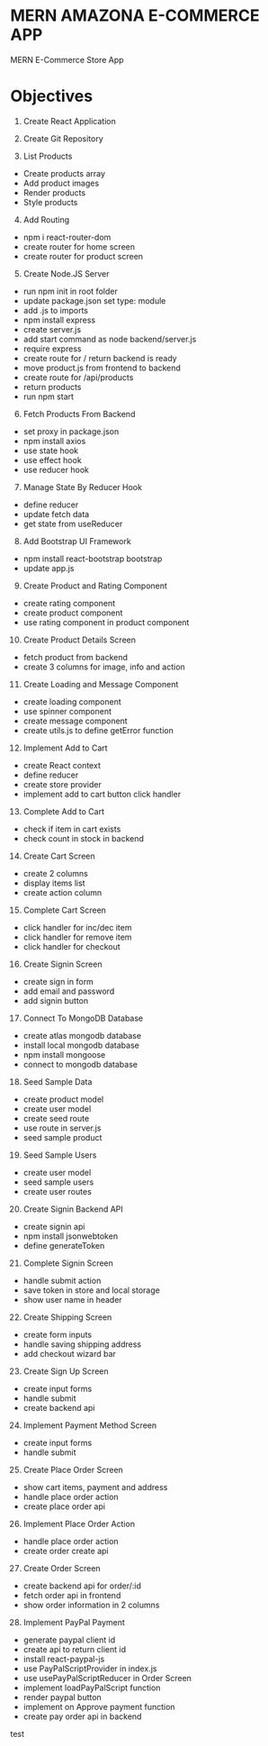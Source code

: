 # MERN AMAZONA E-COMMERCE APP

MERN E-Commerce Store App

# Objectives

1. Create React Application
2. Create Git Repository

3. List Products

- Create products array
- Add product images
- Render products
- Style products

4. Add Routing

- npm i react-router-dom
- create router for home screen
- create router for product screen

5. Create Node.JS Server

- run npm init in root folder
- update package.json set type: module
- add .js to imports
- npm install express
- create server.js
- add start command as node backend/server.js
- require express
- create route for / return backend is ready
- move product.js from frontend to backend
- create route for /api/products
- return products
- run npm start

6. Fetch Products From Backend

- set proxy in package.json
- npm install axios
- use state hook
- use effect hook
- use reducer hook

7. Manage State By Reducer Hook

- define reducer
- update fetch data
- get state from useReducer

8. Add Bootstrap UI Framework

- npm install react-bootstrap bootstrap
- update app.js

9. Create Product and Rating Component

- create rating component
- create product component
- use rating component in product component

10. Create Product Details Screen

- fetch product from backend
- create 3 columns for image, info and action

11. Create Loading and Message Component

- create loading component
- use spinner component
- create message component
- create utils.js to define getError function

12. Implement Add to Cart

- create React context
- define reducer
- create store provider
- implement add to cart button click handler

13. Complete Add to Cart

- check if item in cart exists
- check count in stock in backend

14. Create Cart Screen

- create 2 columns
- display items list
- create action column

15. Complete Cart Screen

- click handler for inc/dec item
- click handler for remove item
- click handler for checkout

16. Create Signin Screen

- create sign in form
- add email and password
- add signin button

17. Connect To MongoDB Database

- create atlas mongodb database
- install local mongodb database
- npm install mongoose
- connect to mongodb database

18. Seed Sample Data

- create product model
- create user model
- create seed route
- use route in server.js
- seed sample product

19. Seed Sample Users

- create user model
- seed sample users
- create user routes

20. Create Signin Backend API

- create signin api
- npm install jsonwebtoken
- define generateToken

21. Complete Signin Screen

- handle submit action
- save token in store and local storage
- show user name in header

22. Create Shipping Screen

- create form inputs
- handle saving shipping address
- add checkout wizard bar

23. Create Sign Up Screen

- create input forms
- handle submit
- create backend api

24. Implement Payment Method Screen

- create input forms
- handle submit

25. Create Place Order Screen

- show cart items, payment and address
- handle place order action
- create place order api

26. Implement Place Order Action

- handle place order action
- create order create api

27. Create Order Screen

- create backend api for order/:id
- fetch order api in frontend
- show order information in 2 columns

28. Implement PayPal Payment

- generate paypal client id
- create api to return client id
- install react-paypal-js
- use PayPalScriptProvider in index.js
- use usePayPalScriptReducer in Order Screen
- implement loadPayPalScript function
- render paypal button
- implement on Approve payment function
- create pay order api in backend

test
